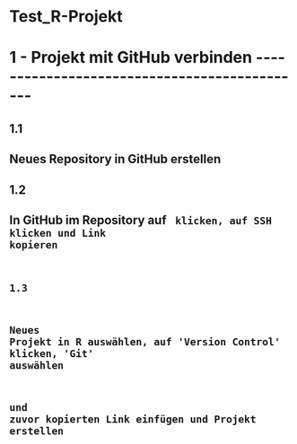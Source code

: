 # Test_R-Projekt


# 1 - Projekt mit GitHub verbinden ---------------------------------------------

## 1.1
## Neues Repository in GitHub erstellen

## 1.2
## In GitHub im Repository auf <Code> klicken, auf SSH klicken und Link kopieren

## 1.3
## Neues Projekt in R auswählen, auf 'Version Control' klicken, 'Git' auswählen
## und zuvor kopierten Link einfügen und Projekt erstellen